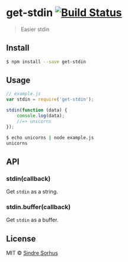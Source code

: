 # get-stdin [![Build Status](https://travis-ci.org/sindresorhus/get-stdin.svg?branch=master)](https://travis-ci.org/sindresorhus/get-stdin)

> Easier stdin

## Install

```sh
$ npm install --save get-stdin
```

## Usage

```js
// example.js
var stdin = require('get-stdin');

stdin(function (data) {
	console.log(data);
	//=> unicorns
});
```

```sh
$ echo unicorns | node example.js
unicorns
```

## API

### stdin(callback)

Get `stdin` as a string.

### stdin.buffer(callback)

Get `stdin` as a buffer.

## License

MIT © [Sindre Sorhus](http://sindresorhus.com)